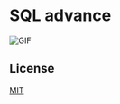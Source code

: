 
# SQL advance

![GIF](https://cdn.dribbble.com/users/24711/screenshots/3886002/media/792fc4de7206762b2843a5f6cdadda77.gif)




## License

[MIT](https://choosealicense.com/licenses/mit/)


